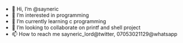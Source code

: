- 👋 Hi, I’m @sayneric
- 👀 I’m interested in programming
- 🌱 I’m currently learning c programming
- 💞️ I’m looking to collaborate on printf and shell project
- 📫 How to reach me sayneric_lord@twitter, 07053021129@whatsapp

<!---
sayneric/sayneric is a ✨ special ✨ repository because its `README.md` (this file) appears on your GitHub profile.
You can click the Preview link to take a look at your changes.
--->
